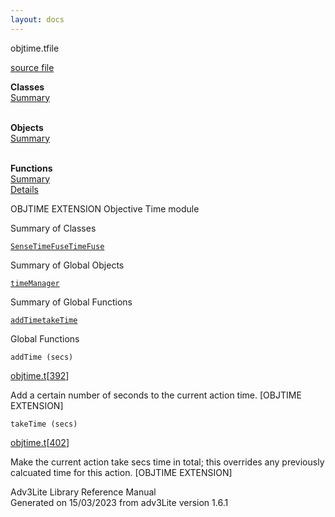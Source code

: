 ```yaml
---
layout: docs
---
```

<span class="title">objtime.t</span><span class="type">file</span>

[source file](../source/objtime.t.html)

**Classes**  
[Summary](#_ClassSummary_)  
 

**Objects**  
[Summary](#_ObjectSummary_)  
 

**Functions**  
[Summary](#_FunctionSummary_)  
[Details](#_Functions_)

<div class="fdesc">

OBJTIME EXTENSION Objective Time module

</div>

<span id="_ClassSummary_"></span>

<div class="mjhd">

<span class="hdln">Summary of Classes</span>  

</div>

[`SenseTimeFuse`](../object/SenseTimeFuse.html)[`TimeFuse`](../object/TimeFuse.html)
<span id="_ObjectSummary_"></span>

<div class="mjhd">

<span class="hdln">Summary of Global Objects</span>  

</div>

[`timeManager`](../object/timeManager.html)
<span id="FunctionSummary_"></span>

<div class="mjhd">

<span class="hdln">Summary of Global Functions</span>  

</div>

[`addTime`](#addTime)[`takeTime`](#takeTime)

<span id="_Functions_"></span>

<div class="mjhd">

<span class="hdln">Global Functions</span>  

</div>

<span id="addTime"></span>

`addTime (secs)`

[objtime.t](../file/objtime.t.html)\[[392](../source/objtime.t.html#392)\]

<div class="desc">

Add a certain number of seconds to the current action time. \[OBJTIME
EXTENSION\]

</div>

<span id="takeTime"></span>

`takeTime (secs)`

[objtime.t](../file/objtime.t.html)\[[402](../source/objtime.t.html#402)\]

<div class="desc">

Make the current action take secs time in total; this overrides any
previously calcuated time for this action. \[OBJTIME EXTENSION\]

</div>

<div class="ftr">

Adv3Lite Library Reference Manual  
Generated on 15/03/2023 from adv3Lite version 1.6.1

</div>
